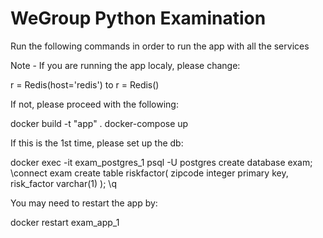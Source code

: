 # WeGroup Python Examination

Run the following commands in order to run the app with all the services

Note - If you are running the app localy, please change:

r = Redis(host='redis')
to r = Redis()

If not, please proceed with the following:

docker build -t "app" .
docker-compose up


If this is the 1st time, please set up the db:

docker exec -it exam_postgres_1 psql -U postgres
create database exam;
\connect exam
create table riskfactor(
zipcode integer primary key,
risk_factor varchar(1)
);
\q

You may need to restart the app by:

docker restart exam_app_1
